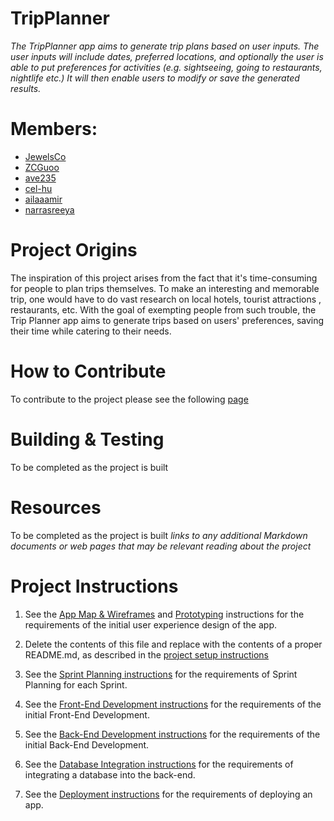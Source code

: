 # TripPlanner
*The TripPlanner app aims to generate trip plans based on user inputs. The user inputs will include dates, preferred locations, and optionally the user is able to put preferences for activities (e.g. sightseeing, going to restaurants, nightlife etc.) It will then enable users to modify or save the generated results.*

# Members: 
- [JewelsCo](https://github.com/JewelsCo18)
- [ZCGuoo](https://github.com/ZCGuoo)
- [ave235](https://github.com/ave235)
- [cel-hu](https://github.com/cel-hu)
- [ailaaamir](https://github.com/ailaaamir)
- [narrasreeya](https://github.com/narrasreeya)

# Project Origins
The inspiration of this project arises from the fact that it's time-consuming for people to plan trips themselves. To make an interesting and memorable trip, one would have to do vast research on local hotels, tourist attractions , restaurants, etc. With the goal of exempting people from such trouble, the Trip Planner app aims to generate trips based on users' preferences, saving their time while catering to their needs.
# How to Contribute
To contribute to the project please see the following [page](final-project-tripplanner/CONTRIBUTING.md)

# Building & Testing
To be completed as the project is built

# Resources
To be completed as the project is built 
*links to any additional Markdown documents or web pages that may be relevant reading about the project*

# Project Instructions
1. See the [App Map & Wireframes](instructions-0a-app-map-wireframes.md) and [Prototyping](./instructions-0b-prototyping.md) instructions for the requirements of the initial user experience design of the app.

1. Delete the contents of this file and replace with the contents of a proper README.md, as described in the [project setup instructions](./instructions-0c-project-setup.md)

1. See the [Sprint Planning instructions](instructions-0d-sprint-planning.md) for the requirements of Sprint Planning for each Sprint.

1. See the [Front-End Development instructions](./instructions-1-front-end.md) for the requirements of the initial Front-End Development.

1. See the [Back-End Development instructions](./instructions-2-back-end.md) for the requirements of the initial Back-End Development.

1. See the [Database Integration instructions](./instructions-3-database.md) for the requirements of integrating a database into the back-end.

1. See the [Deployment instructions](./instructions-4-deployment.md) for the requirements of deploying an app.

